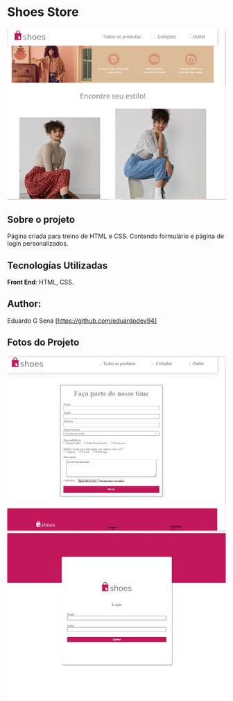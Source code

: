 # Shoes Store
![Ladingpage](./assets/img/page1.jpg)

## Sobre o projeto
Página criada para treino de HTML e CSS. Contendo formulário e página de login personalizados.
## Tecnologías Utilizadas
**Front End**: HTML, CSS.
## Author:
Eduardo G Sena [https://github.com/eduardodev94]

## Fotos do Projeto
![Ladingpage](./assets/img/form1.jpg)
![Ladingpage](./assets/img/login1.jpg)



